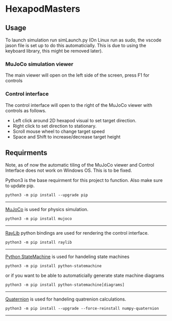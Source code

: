 # HexapodMasters
## Usage
To launch simulation run simLaunch.py (On Linux run as sudo, the vscode jason file is set up to do this automaticially. This is due to using the keyboard library, this might be removed later).

### MuJoCo simulation viewer
The main viewer will open on the left side of the screen, press F1 for controls

### Control interface
The control interface will open to the right of the MuJoCo viewer with controls as follows.
- Left click around 2D hexapod visual to set target direction.
- Right click to set direction to stationary.
- Scroll mouse wheel to change target speed
- Space and Shift to increase/decrease target height

## Requirments
Note, as of now the automatic tiling of the MuJoCo viewer and Control Interface does not work on Windows OS. This is to be fixed.

Python3 is the base requirment for this project to function. Also make sure to update pip.
```
python3 -m pip install --upgrade pip
```
---
[MuJoCo](https://github.com/deepmind/mujoco) is used for physics simulation.
```
python3 -m pip install mujoco
```
---
[RayLib](https://www.raylib.com/) python bindings are used for rendering the control interface.
```
python3 -m pip install raylib
```
---
[Python StateMachine](https://github.com/fgmacedo/python-statemachine) is used for handeling state machines
```
python3 -m pip install python-statemachine
```
or if you want to be able to automaticially generate state machine diagrams
```
python3 -m pip install python-statemachine[diagrams]
```
---
[Quaternion](https://github.com/moble/quaternion) is used for handeling quatrenion calculations.
```
python3 -m pip install --upgrade --force-reinstall numpy-quaternion
```
---
